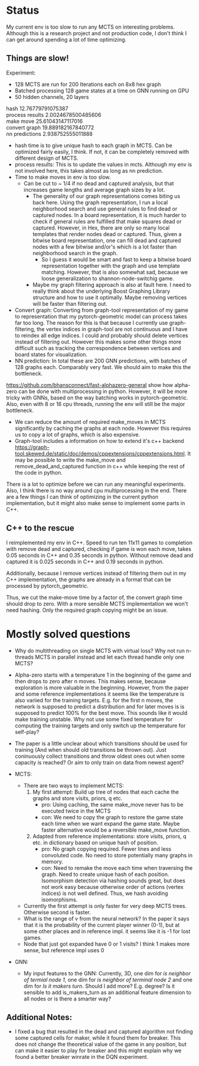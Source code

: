 # Status
<!-- **Bitter Truth: Alpha zero requires a very fast environment to collect enough training data through MCTS. With an efficient board representation, making a move comes down to a single bitwise xor. It is impossible to match that speed with a graph representation, no matter how well I optimize.** -->
<!-- + Question to Gopika: Do you need to manipulate graphs when training you GNNs? How do you represent them, what frameworks do you use? -->
<!-- + Even without dead and captured removal, we need to remove a vertex and connect all it's neighbors when the maker makes a move. -->
<!-- + Checking if the breaker has won requires a depth-first-search through the whole graph which is slow. We could fix that by keeping maker and breaker representation, but this would also double the move time. -->
My current env is too slow to run any MCTS on interesting problems. Although this is a research project and not production code, I don't think I can get around spending a lot of time optimizing.

## Things are slow!
Experiment:
+ 128 MCTS are run for 200 Iterations each on 8x8 hex graph
+ Batched processing 128 game states at a time on GNN running on GPU
+ 50 hidden channels, 20 layers

hash 12.76779791075387  
process results 2.0024678500485606  
make move 25.61043147117016  
convert graph 19.889182167840772  
nn predictions 2.938752555011888  

+ hash time is to give unique hash to each graph in MCTS. Can be optimized fairly easily, I think. If not, it can be completely removed with different design of MCTS.
+ process results: This is to update the values in mcts. Although my env is not involved here, this takes almost as long as nn prediction.
+ Time to make moves in env is too slow.
  - Can be cut to ~ 1/4 if no dead and captured analysis, but that increases game lengths and average graph sizes by a lot.
	- The generality of our graph representations comes biting us back here. Using the graph representation, I run a local neighborhood search and use general rules to find dead or captured nodes. In a board representation, it is much harder to check if general rules are fulfilled that make squares dead or captured. However, in Hex, there are only so many local templates that render nodes dead or captured. Thus, given a bitwise board representation, one can fill dead and captured nodes with a few bitwise and/or's which is a lot faster than neighborhood search in the graph.
		* So I guess it would be smart and fast to keep a bitwise board representation together with the graph and use template matching. However, that is also somewhat sad, because we loose generalization to shannon-node-switchig game.
	- Maybe my graph filtering approach is also at fault here. I need to really think about the underlying Boost Graphing Library structure and how to use it optimally. Maybe removing vertices will be faster than filtering out.
+ Convert graph: Converting from graph-tool representation of my game to representation that my pytorch-geometric model can process takes far too long. The reason for this is that because I currently use graph-filtering, the vertex indices in graph-tool are not continuous and I have to reindex all edge indices. I could and probably should delete vertices instead of filtering out. However this makes some other things more difficult such as tracking the correspondence between vertices and board states for visualization.
+ NN prediction: In total these are 200 GNN predictions, with batches of 128 graphs each. Comparably very fast. We should aim to make this the bottleneck.

https://github.com/bhansconnect/fast-alphazero-general show how alpha-zero can be done with multiprocessing in python. However, it will be more tricky with GNNs, based on the way batching works in pytorch-geometric. Also, even with 8 or 16 cpu threads, running the env will still be the major bottleneck.

+ We can reduce the amount of required make\_moves in MCTS significantly by caching the graphs at each node. However this requires us to copy a lot of graphs, which is also expensive.
+ Graph-tool includes a information on how to extend it's c++ backend https://graph-tool.skewed.de/static/doc/demos/cppextensions/cppextensions.html. It may be possible to write the make\_move and remove\_dead\_and\_captured function in c++ while keeping the rest of the code in python.

There is a lot to optimize before we can run any meaningful experiments. Also, I think there is no way around cpu multiprocessing in the end. There are a few things I can think of optimizing in the current python implementation, but it might also make sense to implement some parts in C++.

## C++ to the rescue
I reimplemented my env in C++. Speed to run ten 11x11 games to completion with remove dead and captured, checking if game is won each move, takes 0.05 seconds in C++ and 0.35 seconds in python. Without remove dead and captured it is 0.025 seconds in C++ and 0.19 seconds in python.

Additionally, because I remove vertices instead of filtering them out in my C++ implementation, the graphs are already in a format that can be processed by pytorch\_geometric.

Thus, we cut the make-move time by a factor of, the convert graph time should drop to zero. With a more sensible MCTS implementation we won't need hashing. Only the required graph copying might be an issue.

# Mostly solved questions
+ Why do multithreading on single MCTS with virtual loss? Why not run n-threads MCTS in parallel instead and let each thread handle only one MCTS?
+ Alpha-zero starts with a temperature 1 in the beginning of the game and then drops to zero after n moves. This makes sense, because exploration is more valuable in the beginning. However, from the paper and some reference implementations it seems like the temperature is also variied for the training targets. E.g. for the first n moves, the network is supposed to predict a distribution and for later moves is is supposed to predict 100% for the best move. This sounds like it would make training unstable. Why not use some fixed temperature for computing the training targets and only switch up the temperature for self-play?
+ The paper is a little unclear about which transitions should be used for training (And when should old transitions be thrown out). Just coninuously collect transitions and throw oldest ones out when some capacity is reached? Or aim to only train on data from newest agent?
+ MCTS:
	- There are two ways to implement MCTS:
		1. My first attempt: Build up tree of nodes that each cache the graphs and store visits, priors, q etc.
			* pro: Using caching, the same make_move never has to be executed twice in the MCTS
			* con: We need to copy the graph to restore the game state each time when we want expand the game state. Maybe faster alternative would be a reversible make_move function.
		2. Adapted from reference implementations: store visits, priors, q etc. in dictionary based on unique hash of position.
			* pro: No graph copying required. Fewer lines and less convoluted code. No need to store potentially many graphs in memory.
			* con: Need to remake the move each time when traversing the graph. Need to create unique hash of each position. Isomorphism detection via hashing sounds great, but does not work easy because otherwise order of actions (vertex indices) is not well defined. Thus, we hash avoiding isomorphisms.
	- Currently the first attempt is only faster for very deep MCTS trees. Otherwise second is faster.
	- What is the range of v from the neural network? In the paper it says that it is the probability of the current player winner (0-1), but at some other places and in reference impl. it seems like it is -1 for lost games.
	- Node that just got expanded have 0 or 1 visits? I think 1 makes more sense, but reference impl uses 0

+ GNN:
	- My input features to the GNN: Currently, 3D, one dim for *is neighbor of termial node 1*, one dim for *is neighbor of terminal node 2* and one dim for *Is it makers turn*. Should I add more? E.g. degree? Is it sensible to add is\_makers\_turn as an additional feature dimension to all nodes or is there a smarter way?

## Additional Notes:
+ I fixed a bug that resulted in the dead and captured algorithm not finding some captured cells for maker, while it found them for breaker. This does not change the theoretical value of the game in any position, but can make it easier to play for breaker and this might explain why we found a better breaker winrate in the DQN experiment.
